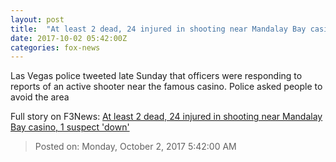```yaml
---
layout: post
title:  "At least 2 dead, 24 injured in shooting near Mandalay Bay casino, 1 suspect 'down'"
date: 2017-10-02 05:42:00Z
categories: fox-news
---
```


Las Vegas police tweeted late Sunday that officers were responding to reports of an active shooter near the famous casino. Police asked people to avoid the area


Full story on F3News: [At least 2 dead, 24 injured in shooting near Mandalay Bay casino, 1 suspect 'down'](http://www.f3nws.com/n/rrXjbD)

> Posted on: Monday, October 2, 2017 5:42:00 AM

